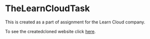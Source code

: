 # TheLearnCloudTask
This is created as a part of assignment for the Learn Cloud company.

To see the createdcloned website click <a href="https://meeralin.github.io/TheLearnCloudTask/">here</a>.
